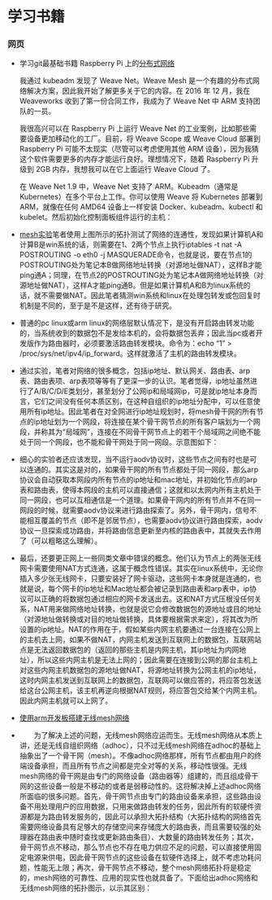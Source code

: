 # 学习书籍

### 网页
* 学习git最基础书籍
	Raspberry Pi 上的[分布式网络](https://linux.cn/article-8499-1.html)

	我通过 kubeadm 发现了 Weave Net。Weave Mesh 是一个有趣的分布式网络解决方案，因此我开始了解更多关于它的内容。在 2016 年 12 月，我在 Weaveworks 收到了第一份合同工作，我成为了 Weave Net 中 ARM 支持团队的一员。

	我很高兴可以在 Raspberry Pi 上运行 Weave Net 的工业案例，比如那些需要设备更加移动化的工厂。目前，将 Weave Scope 或 Weave Cloud 部署到 Raspberry Pi 可能不太现实（尽管可以考虑使用其他 ARM 设备），因为我猜这个软件需要更多的内存才能运行良好。理想情况下，随着 Raspberry Pi 升级到 2GB 内存，我想我可以在它上面运行 Weave Cloud 了。

	在 Weave Net 1.9 中，Weave Net 支持了 ARM。Kubeadm（通常是 Kubernetes）在多个平台上工作。你可以使用 Weave 将 Kubernetes 部署到 ARM，就像在任何 AMD64 设备上一样安装 Docker、kubeadm、kubectl 和 kubelet。然后初始化控制面板组件运行的主机：
* [mesh实验](https://www.bbsmax.com/A/kvJ3E26Ddg/)笔者使用上图所示的拓扑测试了网络的连通性，发现如果计算机A和计算B是win系统的话，则需要在1、2两个节点上执行iptables -t nat  -A POSTROUTING -o eth0 -j MASQUERADE命令，也就是说，要在节点1的POSTROUTING处为笔记本B做网络地址转换（对源地址做NAT），这样B才能ping通A；同理，在节点2的POSTROUTING处为笔记本A做网络地址转换（对源地址做NAT），这样A才能ping通B。但是如果计算机A和B为linux系统的话，就不需要做NAT。因此笔者猜测win系统和linux在处理包转发或包回复时机制是不同的，至于是不是这样，还有待于研究。


* 普通的pc linux或arm linux的网络层默认情况下，是没有开启路由转发功能的，当系统收到的数据包不是发给本机的，会将数据包丢弃；因此当pc或者开发版作为路由器时，必须要激活路由转发模块。命令为：echo “1”  > /proc/sys/net/ipv4/ip_forward。这样就激活了主机的路由转发模块。
* 通过实验，笔者对网络的很多概念，包括ip地址、默认网关、路由表、arp表、路由表项、arp表项等等有了更深一步的认识。笔者觉得，ip地址虽然进行了A/B/C/D/E类划分，甚至划分了公网ip和局域网ip，可是就ip地址本身而言，它们之间没有任何本质区别，在这种自组织的ip地址分配中，可以任意使用所有ip地址。因此笔者在对全网进行ip地址规划时，将mesh骨干网的所有节点的ip地址划为一个网段，将连接在某个骨干网节点的所有客户端划为一个网段，并称其为“局域网”，连接在不同骨干网节点上的若干个局域网之间绝不能处于同一个网段，也不能和骨干网处于同一网段。示意图如下：
* 细心的实验者还应该发现，当不运行aodv协议时，这些节点之间有时也是可以连通的。其实这是对的，如果骨干网的所有节点都处于同一网段，那么arp协议会自动获取本网段内所有节点的ip地址和mac地址，并初始化节点的arp表和路由表，使得本网段的主机可以直接通信；这就和以太网内所有主机处于同一网段，也可以互相通信是一个道理。如果骨干网内的所有节点并不在同一网段的时候，就需要aodv协议来进行路由探索了。另外，骨干网内，信号不能相互覆盖的节点（即不是邻居节点），也需要aodv协议进行路由探索，aodv协议一旦探索成功路由，并将路由信息更新至内核的路由表中，其就失去作用了（可以粗略这么理解）。
* 最后，还要更正网上一些同类文章中错误的概念。他们认为节点上的两张无线网卡需要使用NAT方式连通，这属于概念性错误。其实在linux系统中，无论你插入多少张无线网卡，只要安装好了网卡驱动，这些网卡本身就是连通的，也就是说，每个网卡的ip地址和Mac地址都会被记录到路由表和arp表中，ip协议可以正确的将数据包通过相应的网卡发送出去。这和NAT方式压根没任何关系，NAT用来做网络地址转换，也就是说它会修改数据包的源地址或目的地址（对源地址做转换或对目的地址做转换，具体要根据需求来定），将其改为所设置的ip地址。NAT的作用在于，假如某些内网主机要通过一台连接在公网上的主机去上网，如果不做NAT，内网主机发送到互联网上的数据包，互联网站点是无法返回数据包的（返回的那些主机是内网主机，其ip地址为内网地址），所以这些内网主机是无法上网的；因此需要在连接到公网的那台主机上对这些内网主机数据包的源地址做NAT，将源地址转换为公网主机的ip地址，这时内网主机发送到互联网上的数据包，互联网可以做应答的，将应答包发送给这台公网主机，该主机再逆向根据NAT规则，将应答包交给某个内网主机。因此内网主机就可以上网了。
* [使用arm开发板搭建无线mesh网络](https://www.bbsmax.com/A/gGdX7wnp54/)
* 　　为了解决上述的问题，无线mesh网络应运而生。无线mesh网络从本质上讲，还是无线自组织网络（adhoc），只不过无线mesh网络在adhoc的基础上抽象出了一个骨干网（mesh）。不像adhoc网络那样，所有节点都由用户的终端设备承担，而且所有节点之间都是完全对等的关系，移动性很强。无线mesh网络的骨干网是由专门的网络设备（路由器等）组建的，而且组成骨干网的这些设备一般是不移动的或者是弱移动性的。这将解决掉上述adhoc网络所面临的很多问题。首先，骨干网节点由专门的路由设备来承担，这些路由设备不用处理用户的应用数据，只用来做路由转发的任务，因此所有的软硬件资源都是为路由转发服务的，因此可以承担大拓扑结构（大拓扑结构的网络首先需要网络设备具有足够大的存储空间来存储庞大的路由表，而且需要较强的处理器在路由表中随时查找或更新路由条目）、大数量的路由转发任务；其次，骨干网节点不移动，那么节点也不存在电力供应不足的问题，可以直接使用固定电源来供电，因此骨干网节点的这些设备在软硬件选择上，就不考虑功耗问题，性能无上限；再次，骨干网节点不移动，整个mesh网络拓扑将是稳定的，mesh网络的可靠性、应用的现实性也就具备了。下面给出adhoc网络和无线mesh网络的拓扑图示，以示其区别：




	
